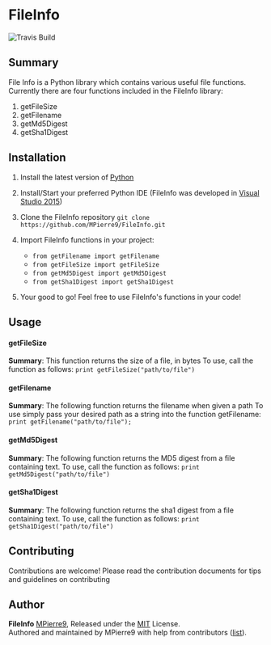 # FileInfo
![Travis Build](https://travis-ci.org/MPierre9/FileInfo.svg?branch=master)
## Summary
File Info is a Python library which contains various useful file functions. Currently there are four functions included in the FileInfo library: 

1. getFileSize
1. getFilename
1. getMd5Digest
1. getSha1Digest


## Installation 

1. Install the latest version of [Python](https://www.python.org/) 

1. Install/Start your preferred Python IDE (FileInfo was developed in [Visual Studio 2015](https://www.visualstudio.com/downloads/))

1. Clone the FileInfo repository `git clone https://github.com/MPierre9/FileInfo.git`

1. Import FileInfo functions in your project: 
   * `from getFilename import getFilename`
   * `from getFileSize import getFileSize`
   * `from getMd5Digest import getMd5Digest`
   * `from getSha1Digest import getSha1Digest` 
   
1. Your good to go! Feel free to use FileInfo's functions in your code!




## Usage 

#### getFileSize

**Summary**: This function returns the size of a file, in bytes
To use, call the function as follows: 
`print getFileSize("path/to/file")`

#### getFilename

**Summary**: The following function returns the filename when given a path
 To use simply pass your desired path as a string into the function getFilename:
 `print getFilename("path/to/file");`


 #### getMd5Digest 

 **Summary**: The following function returns the MD5 digest from a file containing text.
 To use, call the function as follows: 
 `print getMd5Digest("path/to/file")`



#### getSha1Digest 

**Summary**: The following function returns the sha1 digest from a file containing text.
To use, call the function as follows:
`print getSha1Digest("path/to/file")`

## Contributing

Contributions are welcome! Please read the contribution documents for tips and guidelines on contributing

## Author

**FileInfo**  [MPierre9](https://github.com/MPierre9), Released under the [MIT](./LICENSE) License.<br>
Authored and maintained by MPierre9 with help from contributors ([list](https://github.com/MPierre9/FileInfo/contributors)).
